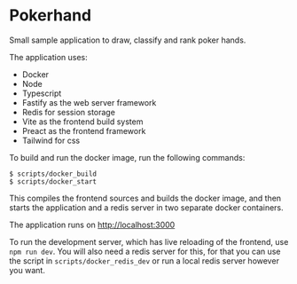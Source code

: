 # Pokerhand

Small sample application to draw, classify and rank poker hands.

The application uses:

- Docker
- Node
- Typescript
- Fastify as the web server framework
- Redis for session storage
- Vite as the frontend build system
- Preact as the frontend framework
- Tailwind for css

To build and run the docker image, run the following commands:

```
$ scripts/docker_build
$ scripts/docker_start
```

This compiles the frontend sources and builds the docker image, and then starts the application and a redis server in two separate docker containers.

The application runs on <http://localhost:3000>

To run the development server, which has live reloading of the frontend, use `npm run dev`. You will also need a redis server for this, for that you can use the script in `scripts/docker_redis_dev` or run a local redis server however you want.
